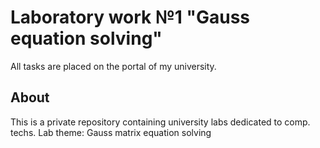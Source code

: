# Laboratory work №1 "Gauss equation solving"
All tasks are placed on the portal of my university.

## About
This is a private repository containing university labs dedicated to comp. techs. Lab theme: Gauss matrix equation solving
